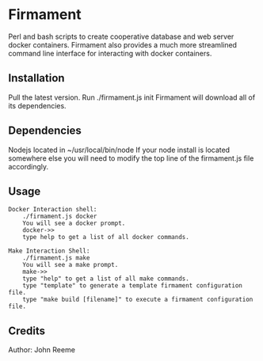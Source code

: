 # Firmament

Perl and bash scripts to create cooperative database and web server docker containers.  Firmament also provides a much more streamlined command line interface for interacting with docker containers.

## Installation

Pull the latest version.
Run ./firmament.js init
Firmament will download all of its dependencies.

## Dependencies

Nodejs located in ~/usr/local/bin/node
If your node install is located somewhere else you will need to modify the top line of the firmament.js file accordingly.

## Usage

    Docker Interaction shell:
        ./firmament.js docker
        You will see a docker prompt.
        docker->>
        type help to get a list of all docker commands.

    Make Interaction Shell:
        ./firmament.js make
        You will see a make prompt.
        make->>
        type "help" to get a list of all make commands.
        type "template" to generate a template firmament configuration file.
        type "make build [filename]" to execute a firmament configuration file.

## Credits

Author: John Reeme
